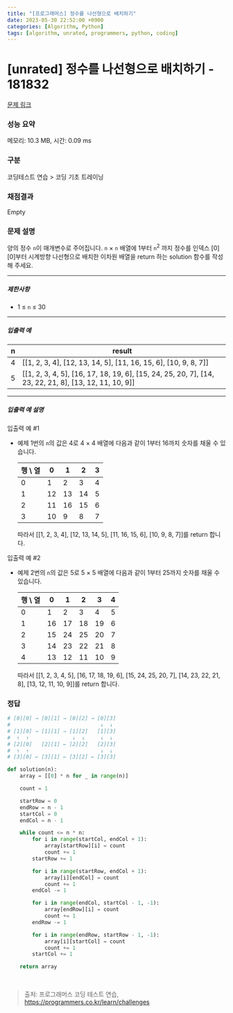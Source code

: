 ```yaml
---
title: "[프로그래머스] 정수를 나선형으로 배치하기"
date: 2023-05-30 22:52:00 +0900
categories: [Algorithm, Python]
tags: [algorithm, unrated, programmers, python, coding]
---
```


# [unrated] 정수를 나선형으로 배치하기 - 181832

[문제 링크](https://school.programmers.co.kr/learn/courses/30/lessons/181832)

### 성능 요약

메모리: 10.3 MB, 시간: 0.09 ms

### 구분

코딩테스트 연습 > 코딩 기초 트레이닝

### 채점결과

Empty

### 문제 설명

<p>양의 정수 <code>n</code>이 매개변수로 주어집니다. <code>n</code> × <code>n</code> 배열에 1부터 <code>n</code><sup>2</sup> 까지 정수를 인덱스 [0][0]부터 시계방향 나선형으로 배치한 이차원 배열을 return 하는 solution 함수를 작성해 주세요.</p>

<hr>

<h5>제한사항</h5>

<ul>
<li>1 ≤ <code>n</code> ≤ 30</li>
</ul>

<hr>

<h5>입출력 예</h5>

| n | result                                                                                                |
|---|-------------------------------------------------------------------------------------------------------|
| 4 | [[1, 2, 3, 4], [12, 13, 14, 5], [11, 16, 15, 6], [10, 9, 8, 7]]                                       |
| 5 | [[1, 2, 3, 4, 5], [16, 17, 18, 19, 6], [15, 24, 25, 20, 7], [14, 23, 22, 21, 8], [13, 12, 11, 10, 9]] |

<hr>

<h5>입출력 예 설명</h5>

<p>입출력 예 #1</p>

<ul>
<li><p>예제 1번의 <code>n</code>의 값은 4로 4 × 4 배열에 다음과 같이 1부터 16까지 숫자를 채울 수 있습니다.</p>

| 행 \ 열 | 0  | 1  | 2  | 3 |
|-------|----|----|----|---|
| 0     | 1  | 2  | 3  | 4 |
| 1     | 12 | 13 | 14 | 5 |
| 2     | 11 | 16 | 15 | 6 |
| 3     | 10 | 9  | 8  | 7 |


<p>따라서 [[1, 2, 3, 4], [12, 13, 14, 5], [11, 16, 15, 6], [10, 9, 8, 7]]를 return 합니다.</p></li>
</ul>

<p>입출력 예 #2</p>

<ul>
<li><p>예제 2번의 <code>n</code>의 값은 5로 5 × 5 배열에 다음과 같이 1부터 25까지 숫자를 채울 수 있습니다.</p>

| 행 \ 열 | 0  | 1  | 2  | 3  | 4 |
|-------|----|----|----|----|---|
| 0     | 1  | 2  | 3  | 4  | 5 |
| 1     | 16 | 17 | 18 | 19 | 6 |
| 2     | 15 | 24 | 25 | 20 | 7 |
| 3     | 14 | 23 | 22 | 21 | 8 |
| 4     | 13 | 12 | 11 | 10 | 9 |


<p>따라서 [[1, 2, 3, 4, 5], [16, 17, 18, 19, 6], [15, 24, 25, 20, 7], [14, 23, 22, 21, 8], [13, 12, 11, 10, 9]]를 return 합니다.</p></li>
</ul>

### 정답

```python
# [0][0] → [0][1] → [0][2] → [0][3]
#                             ↓  ↓
# [1][0] → [1][1] → [1][2]   [1][3]
#  ↑  ↑              ↓  ↓     ↓  ↓
# [2][0]   [2][1] ← [2][2]   [2][3]
#  ↑  ↑                       ↓  ↓
# [3][0] ← [3][1] ← [3][2] ← [3][3]

def solution(n):
    array = [[0] * n for _ in range(n)]

    count = 1

    startRow = 0
    endRow = n - 1
    startCol = 0
    endCol = n - 1

    while count <= n * n:
        for i in range(startCol, endCol + 1):
            array[startRow][i] = count
            count += 1
        startRow += 1

        for i in range(startRow, endCol + 1):
            array[i][endCol] = count
            count += 1
        endCol -= 1

        for i in range(endCol, startCol - 1, -1):
            array[endRow][i] = count
            count += 1
        endRow -= 1

        for i in range(endRow, startRow - 1, -1):
            array[i][startCol] = count
            count += 1
        startCol += 1

    return array
```

<br>

> 출처: 프로그래머스 코딩 테스트 연습, https://programmers.co.kr/learn/challenges
